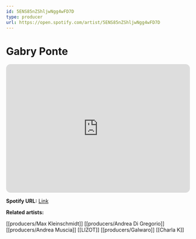 ```yaml
---
id: 5ENS85nZShljwNgg4wFD7D
type: producer
url: https://open.spotify.com/artist/5ENS85nZShljwNgg4wFD7D
---
```

# Gabry Ponte

<iframe style="border-radius:12px" src="https://open.spotify.com/embed/artist/5ENS85nZShljwNgg4wFD7D" width="100%" height="352" frameBorder="0" allowfullscreen="" allow="autoplay; clipboard-write; encrypted-media; fullscreen; picture-in-picture" loading="lazy"></iframe>

**Spotify URL:** [Link](https://open.spotify.com/artist/5ENS85nZShljwNgg4wFD7D)

**Related artists:**

[[producers/Max Kleinschmidt]]
[[producers/Andrea Di Gregorio]]
[[producers/Andrea Muscia]]
[[LIZOT]]
[[producers/Galwaro]]
[[Charla K]]
